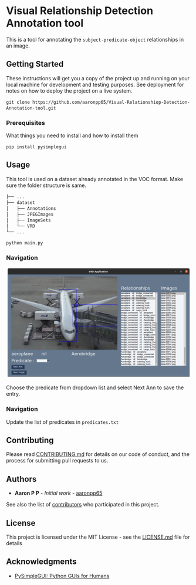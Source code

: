 # Visual Relationship Detection Annotation tool

This is a tool for annotating the ```subject-predicate-object``` relationships in an image.

## Getting Started

These instructions will get you a copy of the project up and running on your local machine for development and testing purposes. See deployment for notes on how to deploy the project on a live system.

```
git clone https://github.com/aaronpp65/Visual-Relationshiop-Detection-Annotation-tool.git
```

### Prerequisites

What things you need to install and how to install them

```
pip install pysimplegui
```
## Usage

This tool is used on a dataset already annotated in the VOC format. Make sure the folder structure is same.
 
    ├── ...
    ├── dataset                   
    │   ├── Annotations          
    │   ├── JPEGImages 
    │   ├── ImageSets         
    │   └── VRD                
    └── ...

```
python main.py
```

### Navigation

![screenshot](https://github.com/aaronpp65/Visual-Relationshiop-Detection-Annotation-tool/blob/master/images/Screenshot1.png?raw=true)

Choose the predicate from dropdown list and select Next Ann to save the entry.

### Navigation

Update the list of predicates in ```predicates.txt```

## Contributing

Please read [CONTRIBUTING.md](CONTRIBUTING.md) for details on our code of conduct, and the process for submitting pull requests to us.

## Authors

* **Aaron P P** - *Initial work* - [aaronpp65](https://github.com/aaronpp65)


See also the list of [contributors](https://github.com/aaronpp65/Visual-Relationshiop-Detection-Annotation-tool/contributors) who participated in this project.

## License

This project is licensed under the MIT License - see the [LICENSE.md](LICENSE.md) file for details

## Acknowledgments

* [PySimpleGUI: Python GUIs for Humans](https://github.com/PySimpleGUI/)


